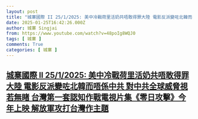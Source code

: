 ```yaml
---
layout: post
title: "城寨國際 II 25/1/2025: 美中冷戰荷里活奶共唔敢得罪大陸 電影反派變咗北韓而唔係中共 對中共全球威脅視若無睹 台灣第一套認知作戰電視片集《零日攻擊》今年上映 解放軍攻打台灣作主題"
date: 2025-01-25T16:42:26.000Z
author: 城寨 Singjai
from: https://www.youtube.com/watch?v=48poIg8WQJ0
tags: [ 城寨 ]
comments: True
categories: [ 城寨 ]
---
```

<!--1737823346000-->
[城寨國際 II 25/1/2025: 美中冷戰荷里活奶共唔敢得罪大陸 電影反派變咗北韓而唔係中共 對中共全球威脅視若無睹 台灣第一套認知作戰電視片集《零日攻擊》今年上映 解放軍攻打台灣作主題](https://www.youtube.com/watch?v=48poIg8WQJ0)
------

<div>

</div>
